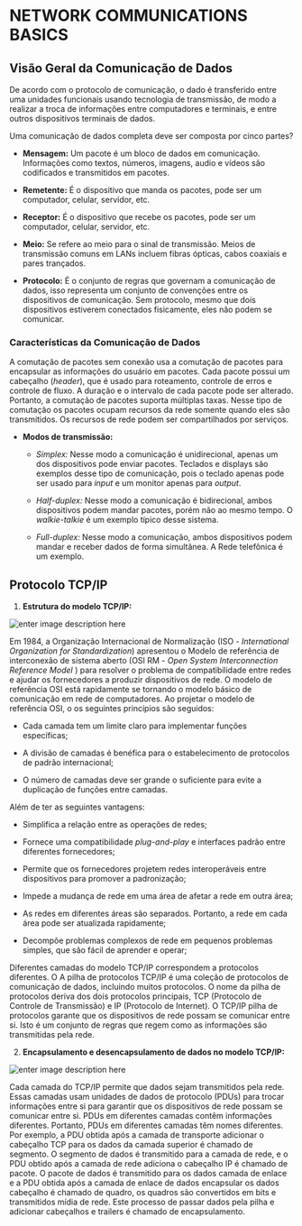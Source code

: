 # NETWORK COMMUNICATIONS BASICS

## **Visão Geral da Comunicação de Dados**

De acordo com o protocolo de comunicação, o dado é transferido entre uma unidades funcionais usando tecnologia de transmissão, de modo a realizar a troca de informações entre computadores e terminais, e entre outros dispositivos terminais de dados.

Uma comunicação de dados completa deve ser composta por cinco partes?

- **Mensagem:** Um pacote é um bloco de dados em comunicação. Informações como textos, números, imagens, audio e vídeos são codificados e transmitidos em pacotes.

- **Remetente:** É o dispositivo que manda os pacotes, pode ser um computador, celular, servidor, etc.

- **Receptor:**  É o dispositivo que recebe os pacotes, pode ser um computador, celular, servidor, etc.

- **Meio:** Se refere ao meio para o sinal de transmissão. Meios de transmissão comuns em LANs incluem fibras ópticas, cabos coaxiais e pares trançados.

- **Protocolo:** É o conjunto de regras que governam a comunicação de dados, isso representa um conjunto de convenções entre os dispositivos de comunicação. Sem protocolo, mesmo que dois dispositivos estiverem conectados fisicamente, eles não podem se comunicar.

### **Características da Comunicação de Dados**

A comutação de pacotes sem conexão usa a comutação de pacotes para encapsular as informações do usuário em pacotes. Cada pacote possui um cabeçalho (_header_), que é
usado para roteamento, controle de erros e controle de fluxo. A duração e o intervalo de cada pacote pode ser alterado. Portanto, a comutação de pacotes suporta múltiplas taxas. Nesse tipo de comutação os pacotes ocupam recursos da rede somente quando eles são transmitidos. Os recursos de rede podem ser compartilhados por serviços.

- **Modos de transmissão:**

	- _Simplex:_ Nesse modo a comunicação é unidirecional, apenas um dos dispositivos pode enviar pacotes. Teclados e displays são exemplos desse tipo de comunicação, pois o teclado apenas pode ser usado para _input_ e um monitor apenas para _output_.

	- _Half-duplex:_ Nesse modo a comunicação é bidirecional, ambos dispositivos podem mandar pacotes, porém não ao mesmo tempo. O _walkie-talkie_ é um exemplo típico desse sistema.
	
	- _Full-duplex:_ Nesse modo a comunicação, ambos dispositivos podem mandar e receber dados de forma simultânea. A Rede telefônica é um exemplo.

## **Protocolo TCP/IP**

1. **Estrutura do modelo TCP/IP:**

![enter image description here](https://media.geeksforgeeks.org/wp-content/uploads/20230417045622/OSI-vs-TCP-vs-Hybrid-2.webp)

Em 1984, a Organização Internacional de Normalização (ISO - _International Organization for Standardization_) apresentou o Modelo de referência de interconexão de sistema aberto (OSI RM - _Open System Interconnection Reference Model_ ) para resolver o problema de compatibilidade entre redes e ajudar os fornecedores a produzir dispositivos de rede. O modelo de referência OSI está rapidamente se tornando o modelo básico de comunicação em rede de computadores. Ao projetar o modelo de referência OSI, o os seguintes princípios são seguidos:

-  Cada camada tem um limite claro para implementar funções específicas;

-  A divisão de camadas é benéfica para o estabelecimento de protocolos de padrão internacional;

- O número de camadas deve ser grande o suficiente para evite a duplicação de funções entre camadas.

Além de ter as seguintes vantagens:

- Simplifica a relação entre as operações de redes;

- Fornece uma compatibilidade _plug-and-play_ e interfaces padrão entre diferentes fornecedores;

- Permite que os fornecedores projetem redes interoperáveis entre dispositivos para promover a padronização;

-  Impede a mudança de rede em uma área de afetar a rede em outra área;

- As redes em diferentes áreas são
separados. Portanto, a rede em cada área pode ser atualizada rapidamente;

- Decompõe problemas complexos de rede em pequenos problemas simples, que são fácil de aprender e operar;

Diferentes camadas do modelo TCP/IP correspondem a protocolos diferentes. O
A pilha de protocolos TCP/IP é uma coleção de protocolos de comunicação de dados, incluindo muitos protocolos. O nome da pilha de protocolos deriva dos dois protocolos principais,
TCP (Protocolo de Controle de Transmissão) e IP (Protocolo de Internet). O TCP/IP pilha de protocolos garante que os dispositivos de rede possam se comunicar entre si. Isto é um conjunto de regras que regem como as informações são transmitidas pela rede.

2. **Encapsulamento e desencapsulamento de dados no modelo TCP/IP:**

![enter image description here](https://embeddedgeeks.com/wp-content/uploads/2020/06/encap-1.png)

Cada camada do TCP/IP permite que dados sejam transmitidos pela rede. Essas camadas usam unidades de dados de protocolo (PDUs) para trocar informações entre si para garantir que os dispositivos de rede possam se comunicar entre si. PDUs em diferentes camadas contêm informações diferentes. Portanto, PDUs em diferentes camadas têm nomes diferentes. Por exemplo, a PDU obtida após a camada de transporte adicionar
o cabeçalho TCP para os dados da camada superior é chamado de segmento. O segmento de dados é
transmitido para a camada de rede, e o PDU obtido após a camada de rede
adiciona o cabeçalho IP é chamado de pacote. O pacote de dados é transmitido para os dados camada de enlace e a PDU obtida após a camada de enlace de dados encapsular os dados cabeçalho é chamado de quadro, os quadros são convertidos em bits e transmitidos
mídia de rede. Este processo de passar dados pela pilha e adicionar cabeçalhos
e trailers é chamado de encapsulamento.
<!--stackedit_data:
eyJoaXN0b3J5IjpbLTY4MDI0NDE0NSwtNjk2NzMxMDc0LDE0MD
IyOTk4OCwtNjQyNzk3NDA3LC0yNTgxNzE2NywxODExODIwNTYx
LDEyMTY5NDgxOCwtMTM4MDA4MzM3NiwtMjAwMjQwNzQ4MSwtMT
gzMDYxMTEyOCw0NTk0MDAzMDBdfQ==
-->
